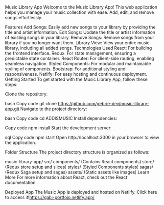 Music Library App
Welcome to the Music Library App! This web application helps you manage your music collection with ease. Add, edit, and remove songs effortlessly.

Features
Add Songs: Easily add new songs to your library by providing the title and artist information.
Edit Songs: Update the title or artist information of existing songs in your library.
Remove Songs: Remove songs from your library if you no longer want them.
Library View: View your entire music library, including all added songs.
Technologies Used
React: For building the frontend interface.
Redux: For state management, ensuring a predictable state container.
React Router: For client-side routing, enabling seamless navigation.
Styled Components: For modular and maintainable styling of components.
Bootstrap: For additional styling and responsiveness.
Netlify: For easy hosting and continuous deployment.
Getting Started
To get started with the Music Library App, follow these steps:

Clone the repository:

bash
Copy code
git clone https://github.com/gebrie-dev/music-library-app.git
Navigate to the project directory:

bash
Copy code
cd ADDISMUSIC
Install dependencies:

Copy code
npm install
Start the development server:

sql
Copy code
npm start
Open http://localhost:3000 in your browser to view the application.

Folder Structure
The project directory structure is organized as follows:

music-library-app/
src/
components/ (Contains React components)
store/ (Redux store setup and slices)
styles/ (Styled Components styles)
sagas/ (Redux Saga setup and sagas)
assets/ (Static assets like images)
Learn More
For more information about React, check out the React documentation.

Deployed App
The Music  App is deployed and hosted on Netlify. Click here to access it!https://gabi-portfoio.netlify.app/

